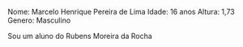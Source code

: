 Nome: Marcelo Henrique Pereira de Lima
Idade: 16 anos
Altura: 1,73
Genero: Masculino

 Sou um aluno do Rubens Moreira da Rocha
